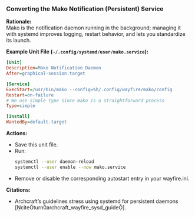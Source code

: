 ### Converting the Mako Notification (Persistent) Service

**Rationale:**  
Mako is the notification daemon running in the background; managing it with systemd improves logging, restart behavior, and lets you standardize its launch.

**Example Unit File (`~/.config/systemd/user/mako.service`):**

```ini
[Unit]
Description=Mako Notification Daemon
After=graphical-session.target

[Service]
ExecStart=/usr/bin/mako --config=%h/.config/wayfire/mako/config
Restart=on-failure
# We use simple type since mako is a straightforward process
Type=simple

[Install]
WantedBy=default.target
```

**Actions:**  
- Save this unit file.
- Run:
  ```bash
  systemctl --user daemon-reload
  systemctl --user enable --now mako.service
  ```
- Remove or disable the corresponding autostart entry in your wayfire.ini.

**Citations:**  
- Archcraft’s guidelines stress using systemd for persistent daemons [citeturn0archcraft_wayfire_sysd_guide].
